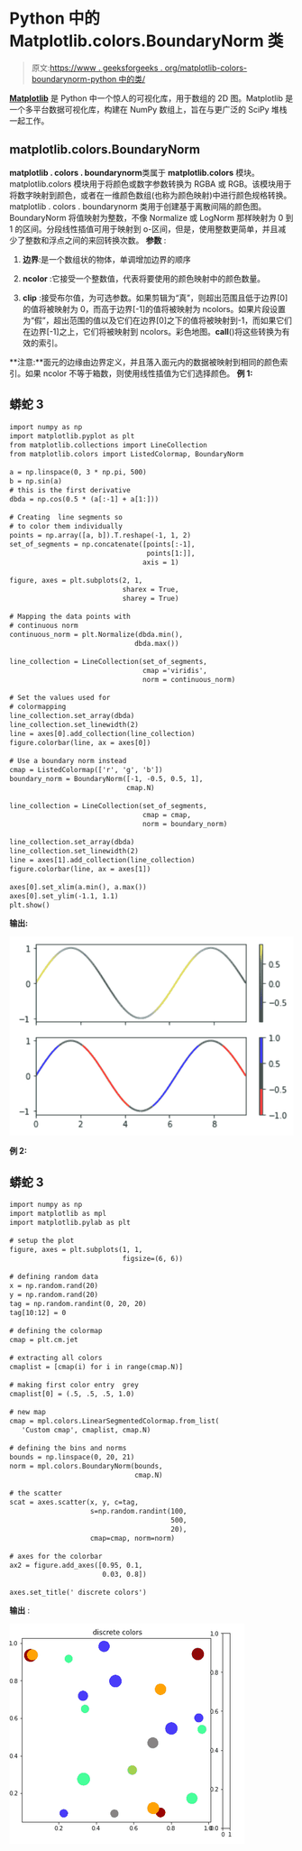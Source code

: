 # Python 中的 Matplotlib.colors.BoundaryNorm 类

> 原文:[https://www . geeksforgeeks . org/matplotlib-colors-boundarynorm-python 中的类/](https://www.geeksforgeeks.org/matplotlib-colors-boundarynorm-class-in-python/)

[**Matplotlib**](http://geeksforgeeks.org/python-matplotlib-an-overview/) 是 Python 中一个惊人的可视化库，用于数组的 2D 图。Matplotlib 是一个多平台数据可视化库，构建在 NumPy 数组上，旨在与更广泛的 SciPy 堆栈一起工作。

## matplotlib.colors.BoundaryNorm

**matplotlib . colors . boundarynorm**类属于 **matplotlib.colors** 模块。matplotlib.colors 模块用于将颜色或数字参数转换为 RGBA 或 RGB。该模块用于将数字映射到颜色，或者在一维颜色数组(也称为颜色映射)中进行颜色规格转换。
matplotlib . colors . boundarynorm 类用于创建基于离散间隔的颜色图。BoundaryNorm 将值映射为整数，不像 Normalize 或 LogNorm 那样映射为 0 到 1 的区间。分段线性插值可用于映射到 o-区间，但是，使用整数更简单，并且减少了整数和浮点之间的来回转换次数。
**参数** :

1.  **边界**:是一个数组状的物体，单调增加边界的顺序

2.  **ncolor** :它接受一个整数值，代表将要使用的颜色映射中的颜色数量。

3.  **clip** :接受布尔值，为可选参数。如果剪辑为“真”，则超出范围且低于边界[0]的值将被映射为 0，而高于边界[-1]的值将被映射为 ncolors。如果片段设置为“假”，超出范围的值以及它们在边界[0]之下的值将被映射到-1，而如果它们在边界[-1]之上，它们将被映射到 ncolors。彩色地图。__call__()将这些转换为有效的索引。

**注意:**面元的边缘由边界定义，并且落入面元内的数据被映射到相同的颜色索引。如果 ncolor 不等于箱数，则使用线性插值为它们选择颜色。
**例 1:**

## 蟒蛇 3

```
import numpy as np
import matplotlib.pyplot as plt
from matplotlib.collections import LineCollection
from matplotlib.colors import ListedColormap, BoundaryNorm

a = np.linspace(0, 3 * np.pi, 500)
b = np.sin(a)
# this is the first derivative
dbda = np.cos(0.5 * (a[:-1] + a[1:])) 

# Creating  line segments so
# to color them individually
points = np.array([a, b]).T.reshape(-1, 1, 2)
set_of_segments = np.concatenate([points[:-1],
                                  points[1:]],
                                 axis = 1)

figure, axes = plt.subplots(2, 1,
                            sharex = True,
                            sharey = True)

# Mapping the data points with
# continuous norm
continuous_norm = plt.Normalize(dbda.min(),
                               dbda.max())

line_collection = LineCollection(set_of_segments,
                                 cmap ='viridis',
                                 norm = continuous_norm)

# Set the values used for
# colormapping
line_collection.set_array(dbda)
line_collection.set_linewidth(2)
line = axes[0].add_collection(line_collection)
figure.colorbar(line, ax = axes[0])

# Use a boundary norm instead
cmap = ListedColormap(['r', 'g', 'b'])
boundary_norm = BoundaryNorm([-1, -0.5, 0.5, 1],
                             cmap.N)

line_collection = LineCollection(set_of_segments,
                                 cmap = cmap,
                                 norm = boundary_norm)

line_collection.set_array(dbda)
line_collection.set_linewidth(2)
line = axes[1].add_collection(line_collection)
figure.colorbar(line, ax = axes[1])

axes[0].set_xlim(a.min(), a.max())
axes[0].set_ylim(-1.1, 1.1)
plt.show()
```

**输出:**

![matplotlib.colors.BoundaryNorm](img/a035396e75e361dbc7d7cdfe2402a00f.png)

**例 2:**

## 蟒蛇 3

```
import numpy as np
import matplotlib as mpl
import matplotlib.pylab as plt

# setup the plot
figure, axes = plt.subplots(1, 1,
                            figsize=(6, 6))

# defining random data
x = np.random.rand(20)
y = np.random.rand(20) 
tag = np.random.randint(0, 20, 20)
tag[10:12] = 0

# defining the colormap
cmap = plt.cm.jet 

# extracting all colors
cmaplist = [cmap(i) for i in range(cmap.N)]

# making first color entry  grey
cmaplist[0] = (.5, .5, .5, 1.0)

# new map
cmap = mpl.colors.LinearSegmentedColormap.from_list(
   'Custom cmap', cmaplist, cmap.N)

# defining the bins and norms
bounds = np.linspace(0, 20, 21)
norm = mpl.colors.BoundaryNorm(bounds,
                               cmap.N)

# the scatter
scat = axes.scatter(x, y, c=tag,
                    s=np.random.randint(100,
                                        500,
                                        20),
                    cmap=cmap, norm=norm)

# axes for the colorbar
ax2 = figure.add_axes([0.95, 0.1,
                       0.03, 0.8])

axes.set_title(' discrete colors')
```

**输出** :

![python-matplotlib-boundarynorm](img/cfe2e7338580cb67ebd64a7a0fd6b835.png)